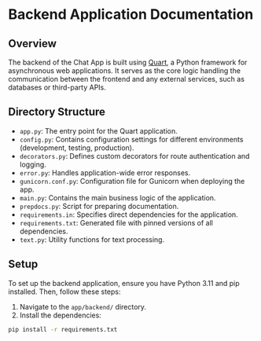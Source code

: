 # Backend Application Documentation

## Overview

The backend of the Chat App is built using [Quart](https://quart.palletsprojects.com/), a Python framework for asynchronous web applications. It serves as the core logic handling the communication between the frontend and any external services, such as databases or third-party APIs.

## Directory Structure

- `app.py`: The entry point for the Quart application.
- `config.py`: Contains configuration settings for different environments (development, testing, production).
- `decorators.py`: Defines custom decorators for route authentication and logging.
- `error.py`: Handles application-wide error responses.
- `gunicorn.conf.py`: Configuration file for Gunicorn when deploying the app.
- `main.py`: Contains the main business logic of the application.
- `prepdocs.py`: Script for preparing documentation.
- `requirements.in`: Specifies direct dependencies for the application.
- `requirements.txt`: Generated file with pinned versions of all dependencies.
- `text.py`: Utility functions for text processing.

## Setup

To set up the backend application, ensure you have Python 3.11 and pip installed. Then, follow these steps:

1. Navigate to the `app/backend/` directory.
2. Install the dependencies:

```sh
pip install -r requirements.txt